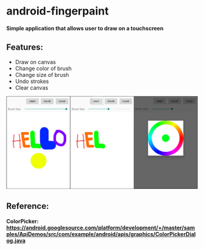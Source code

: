 # android-fingerpaint
#### Simple application that allows user to draw on a touchscreen

## Features:
* Draw on canvas
* Change color of brush
* Change size of brush
* Undo strokes
* Clear canvas

![fingerpaint-preview-screens](https://github.com/pear-was/android-fingerpaint/blob/master/android-fingerpaint.png "Fingerpaint Preview Image")

## Reference:
#### ColorPicker: https://android.googlesource.com/platform/development/+/master/samples/ApiDemos/src/com/example/android/apis/graphics/ColorPickerDialog.java
